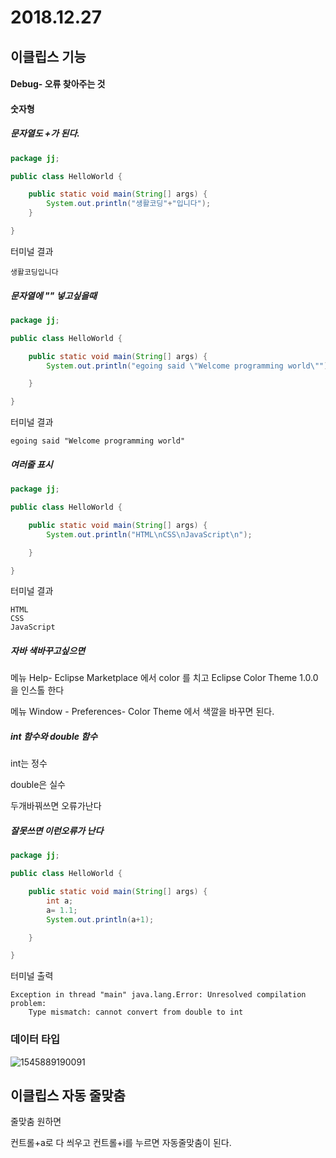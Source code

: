 # 2018.12.27

## 이클립스 기능

#### Debug- 오류 찾아주는 것



#### 숫자형

##### 문자열도 +가 된다.

```java
package jj;

public class HelloWorld {

	public static void main(String[] args) {
		System.out.println("생활코딩"+"입니다");
	}

}
```

터미널 결과

```
생활코딩입니다

```



##### 문자열에 "" 넣고싶을때

```java
package jj;

public class HelloWorld {

	public static void main(String[] args) {
		System.out.println("egoing said \"Welcome programming world\"");

	}

}

```

터미널 결과

```
egoing said "Welcome programming world"
```



##### 여러줄 표시

```java
package jj;

public class HelloWorld {

	public static void main(String[] args) {
		System.out.println("HTML\nCSS\nJavaScript\n");

	}

}
```

터미널 결과

```
HTML
CSS
JavaScript
```



##### 자바 색바꾸고싶으면

메뉴 Help- Eclipse Marketplace 에서 color 를 치고 Eclipse Color Theme 1.0.0 을 인스톨 한다

메뉴 Window - Preferences- Color Theme 에서 색깔을 바꾸면 된다.



##### int 함수와 double 함수

int는 정수

double은 실수 

두개바꿔쓰면 오류가난다



##### 잘못쓰면 이런오류가 난다

```java
package jj;

public class HelloWorld {

	public static void main(String[] args) {
		int a;
		a= 1.1;
		System.out.println(a+1);

	}

}

```

터미널 출력

```
Exception in thread "main" java.lang.Error: Unresolved compilation problem: 
	Type mismatch: cannot convert from double to int

```





### 데이터 타입

![1545889190091](C:\Users\student\AppData\Roaming\Typora\typora-user-images\1545889190091.png)



## 이클립스 자동 줄맞춤

줄맞춤 원하면

컨트롤+a로 다 씌우고 컨트롤+i를 누르면 자동줄맞춤이 된다.